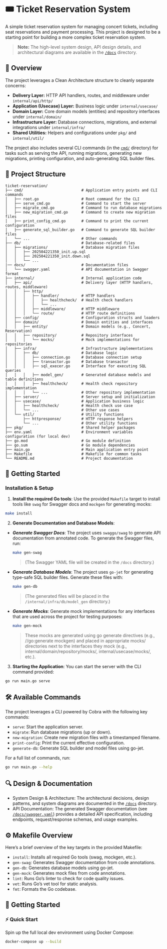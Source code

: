 # 🎟️ Ticket Reservation System
A simple ticket reservation system for managing concert tickets, including seat reservations and payment processing.
This project is designed to be a starting point for building a more complex ticket reservation system.
> **Note:** The high-level system design, API design details, and architectural diagrams are available in the [`/docs`](./docs) directory.

## 📝 Overview

The project leverages a Clean Architecture structure to cleanly separate concerns:

- **Delivery Layer:** HTTP API handlers, routes, and middleware under `internal/api/http/`
- **Application (Usecase) Layer:** Business logic under `internal/usecase/`
- **Domain Layer:** Core domain models (entities) and repository interfaces under `internal/domain/`
- **Infrastructure Layer:** Database connections, migrations, and external integrations under `internal/infra/`
- **Shared Utilities:** Helpers and configurations under `pkg/` and `internal/util/`

The project also includes several CLI commands (in the [`cmd/`](./cmd) directory) for tasks such as serving the API, running migrations, generating new migrations, printing configuration, and auto-generating SQL builder files.


## 📂 Project Structure
```
ticket-reservation/
├── cmd/                          # Application entry points and CLI commands
│   ├── root.go                   # Root command for the CLI
│   ├── serve_cmd.go              # Command to start the server
│   ├── migrate_cmd.go            # Command to run database migrations
│   ├── new_migration_cmd.go      # Command to create new migration files
│   ├── print_config_cmd.go       # Command to print the current configuration
│   ├── generate_sql_builder.go   # Command to generate SQL builder files
│   └── ...                       # Other commands
├── db/                           # Database-related files
│   ├── migrations/               # Database migration files
│   │   ├── 202504221350_init.up.sql
│   │   ├── 202504221350_init.down.sql
│   │   └── ...
|── docs/                         # Documentation files
│   └── swagger.yaml              # API documentation in Swagger format
├── internal/                     # Internal application code
│   ├── api/                      # Delivery layer (HTTP handlers, routes, middleware)
│   │   ├── http/
│   │   │   ├── handler/          # HTTP handlers
│   │   │   │   ├── healthcheck/  # Health check handlers
│   │   │   │   └── ...
│   │   │   ├── middleware/       # HTTP middleware
│   │   │   └── route/            # HTTP route definitions
│   ├── config/                   # Configuration structs and loaders
│   ├── domain/                   # Domain entities and interfaces
│   │   ├── entity/               # Domain models (e.g., Concert, Reservation)
│   │   ├── repository/           # Repository interfaces
│   │   │   └── mocks/            # Mock implementations for repositories
│   ├── infra/                    # Infrastructure implementations
│   │   ├── db/                   # Database logic
│   │   │   ├── connection.go     # Database connection setup
│   │   │   ├── transactor.go     # Database transactor
│   │   │   ├── sql_execer.go     # Interface for executing SQL queries
│   │   │   ├── model_gen/        # Generated database models and table definitions
│   │   │   ├── healthcheck/      # Health check repository implementation
│   │   │   └── ...               # Other repository implementation
│   ├── server/                   # Server setup and initialization
│   ├── usecase/                  # Application business logic
│   │   ├── healthcheck/          # Health check use case
│   │   └── ...                   # Other use cases
│   └── util/                     # Utility functions
│       ├── httpresponse/         # HTTP response helpers
│       └── ...                   # Other utility functions
├── pkg/                          # Shared helper packages
├── env.yaml                      # Environment variables configuration (for local dev)
├── go.mod                        # Go module definition
├── go.sum                        # Go module dependencies
├── main.go                       # Main application entry point
├── Makefile                      # Makefile for common tasks
└── README.md                     # Project documentation
```

## 🚀 Getting Started

### Installation & Setup
1.	**Install the required Go tools**:
Use the provided `Makefile` target to install tools like `swag` for Swagger docs and `mockgen` for generating mocks:
```bash
make install
```
2. **Generate Documentation and Database Models**:
- _**Generate Swagger Docs**_: The project uses `swaggo/swag` to generate API documentation from annotated code. To generate the Swagger files, run:
	```bash
	make gen-swag
	```
	> (The Swagger YAML file will be created in the `/docs` directory.)
- _**Generate Database Models**_: The project uses `go-jet` for generating type-safe SQL builder files. Generate these files with:
	```bash
	make gen-db
	```
	> (The generated files will be placed in the `/internal/infra/db/model_gen` directory.)
- _**Generate Mocks**_: Generate mock implementations for any interfaces that are used across the project for testing purposes:
	```bash
	make gen-mock
	```
	> These mocks are generated using go generate directives (e.g., //go:generate mockgen) and placed in appropriate mocks/ directories next to the interfaces they mock (e.g., internal/domain/repository/mocks/, internal/usecase/mocks/, etc.).
3. **Starting the Application**:
You can start the server with the CLI command provided:
```bash
go run main.go serve
```

## 🛠️ Available Commands

The project leverages a CLI powered by Cobra with the following key commands:
- `serve`: Start the application server.
- `migrate`: Run database migrations (up or down).
- `new-migration`: Create new migration files with a timestamped filename.
- `print-config`: Print the current effective configuration.
- `generate-db`: Generate SQL builder and model files using go-jet.

For a full list of commands, run:
```bash
go run main.go --help
```

## 🔍 Design & Documentation
- System Design & Architecture:
The architectural decisions, design patterns, and system diagrams are documented in the [`/docs`](./docs) directory.
- API Documentation:
The generated Swagger documentation (see [`/docs/swagger.yaml`](./docs/swagger.yaml)) provides a detailed API specification, including endpoints, request/response schemas, and usage examples.

## ⚙️ Makefile Overview

Here’s a brief overview of the key targets in the provided Makefile:
- `install`: Installs all required Go tools (swag, mockgen, etc.).
- `gen-swag`: Generates Swagger documentation from code annotations.
- `gen-db`: Generates database models using go-jet.
- `gen-mock`: Generates mock files from code annotations.
- `lint`: Runs Go’s linter to check for code quality issues.
- `vet`: Runs Go’s vet tool for static analysis.
- `fmt`: Formats the Go codebase.

## 🚀 Getting Started
### ⚡ Quick Start
Spin up the full local dev environment using Docker Compose:
```bash
docker-compose up --build
```